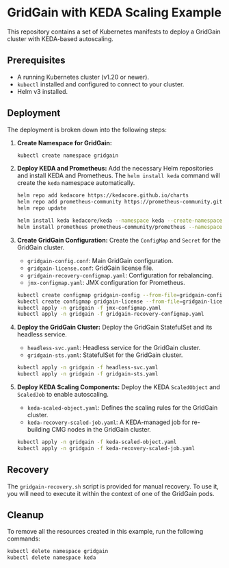 # GridGain with KEDA Scaling Example

This repository contains a set of Kubernetes manifests to deploy a GridGain cluster with KEDA-based autoscaling.

## Prerequisites

- A running Kubernetes cluster (v1.20 or newer).
- `kubectl` installed and configured to connect to your cluster.
- Helm v3 installed.

## Deployment

The deployment is broken down into the following steps:

1. **Create Namespace for GridGain:**
   ```sh
   kubectl create namespace gridgain
   ```

2. **Deploy KEDA and Prometheus:**
   Add the necessary Helm repositories and install KEDA and Prometheus. The `helm install keda` command will create the `keda` namespace automatically.
   ```sh
   helm repo add kedacore https://kedacore.github.io/charts
   helm repo add prometheus-community https://prometheus-community.github.io/helm-charts
   helm repo update

   helm install keda kedacore/keda --namespace keda --create-namespace
   helm install prometheus prometheus-community/prometheus --namespace keda -f prom-values.yaml
   ```

3. **Create GridGain Configuration:**
   Create the `ConfigMap` and `Secret` for the GridGain cluster.
   - `gridgain-config.conf`: Main GridGain configuration.
   - `gridgain-license.conf`: GridGain license file.
   - `gridgain-recovery-configmap.yaml`: Configuration for rebalancing.
   - `jmx-configmap.yaml`: JMX configuration for Prometheus.
   ```sh
   kubectl create configmap gridgain-config --from-file=gridgain-config.conf -n gridgain
   kubectl create configmap gridgain-license --from-file=gridgain-license.conf -n gridgain
   kubectl apply -n gridgain -f jmx-configmap.yaml
   kubectl apply -n gridgain -f gridgain-recovery-configmap.yaml
   ```

4. **Deploy the GridGain Cluster:**
   Deploy the GridGain StatefulSet and its headless service.
   - `headless-svc.yaml`: Headless service for the GridGain cluster.
   - `gridgain-sts.yaml`: StatefulSet for the GridGain cluster.
   ```sh
   kubectl apply -n gridgain -f headless-svc.yaml
   kubectl apply -n gridgain -f gridgain-sts.yaml
   ```

5. **Deploy KEDA Scaling Components:**
   Deploy the KEDA `ScaledObject` and `ScaledJob` to enable autoscaling.
   - `keda-scaled-object.yaml`: Defines the scaling rules for the GridGain cluster.
   - `keda-recovery-scaled-job.yaml`: A KEDA-managed job for re-building CMG nodes in the GridGain cluster.
   ```sh
   kubectl apply -n gridgain -f keda-scaled-object.yaml
   kubectl apply -n gridgain -f keda-recovery-scaled-job.yaml
   ```

## Recovery

The `gridgain-recovery.sh` script is provided for manual recovery. To use it, you will need to execute it within the context of one of the GridGain pods.

## Cleanup

To remove all the resources created in this example, run the following commands:
```sh
kubectl delete namespace gridgain
kubectl delete namespace keda
```
